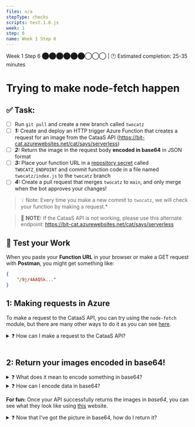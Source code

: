 ```yaml
---
files: n/a
stepType: checks
scripts: test.1.6.js
week: 1
step: 6
name: Week 1 Step 6
---
```

Week 1 Step 6 ⬤⬤⬤⬤⬤⬤◯◯◯ | 🕐 Estimated completion: 25-35 minutes

# Trying to make node-fetch happen

## ✅  Task:

- [ ]  Run `git pull` and create a new branch called `twocatz`
- [ ] ***1:*** Create and deploy an HTTP trigger Azure Function that creates a request for an image from the CataaS API (https://bit-cat.azurewebsites.net/cat/says/serverless)
- [ ] ***2:*** Return the image in the request body **encoded in base64** in JSON format
- [ ] ***3:*** Place your function URL in a [repository secret](https://docs.github.com/en/actions/reference/encrypted-secrets#creating-encrypted-secrets-for-a-repository) called `TWOCATZ_ENDPOINT` and commit function code in a file named `twocatz/index.js` to the `twocatz` branch
- [ ] ***4:*** Create a pull request that merges `twocatz` to `main`, and only merge when the bot approves your changes!

>💡 Note: Every time you make a new commit to `twocatz`, we will check your function by making a request.*

> 🚨 **NOTE:** If the CataaS API is not working, please use this alternate endpoint: https://bit-cat.azurewebsites.net/cat/says/serverless
## 🚧 Test your Work

When you paste your **Function URL** in your browser or make a GET request with **Postman**, you might get something like:

```json
{
    "/9j/4AAQSk..."
}
```

## 1: Making requests in Azure

To make a request to the CataaS API, you can try using the `node-fetch` module, but there are many other ways to do it as you can see [here](https://www.twilio.com/blog/5-ways-to-make-http-requests-in-node-js-using-async-await).

<details>
<summary>❓ How can I make a request to the CataaS API?</summary>
    </br>

Let's use the `node-fetch` module for this task.
>‼️ Make sure you are in the **directory of your Azure function** to run these commands.

1. Install the module in terminal using the following commands in order:

    ```sh
    npm init -y 

    npm install node-fetch
    ```

2. Add it to your code:

    Add this line of code to reference the module at the top of your code (outside of the function): `const fetch = require('node-fetch')`

3. Make the request!

    Add the following code within the function:

    ```js
    const resp = await fetch(THE_ENDPOINT, {
        method: 'GET'
    });

    const data = await resp.arrayBuffer()
    // we need to receive it as a buffer since this is an image we are receiving from the API
    // Buffer?? https://developer.mozilla.org/en-US/docs/Web/API/Blob
    ```

4. What should you place in place of `THE_ENDPOINT`? Change the code.

<br><br/>
</details>
<br>

## 2: Return your images encoded in base64!

<details>
<summary>❓ What does it mean to encode something in base64?</summary>
    </br>

Base64 is *just another way to represent data.* We can also represent the number 11 or 0 in base64. Remember that the images you see on your screen are actually just numbers!

When we're coding websites, we can use base64 to display images on websites. The base64 outputted from your API can be used to create this:

![image](https://user-images.githubusercontent.com/69332964/114116067-f7441680-98b1-11eb-93c6-276049a56a08.png)

Base64 encoding allows programs to encode binary data into text (ASCII characters) in order to prevent data loss. We do this since there are certain transfer channels that only reliably transfer text data, and this encoding method allows us to safely transfer images in the form of text.

<br><br/>
</details>

<details>
<summary>❓ How can I encode data in base64?</summary>
    </br>

```js
base64data = Buffer.from(originaldata).toString('base64')
//put what you want to turn into base64 inside "originaldata"
//"originaldata" will be encoded in base64.
```

<br><br/>
</details>

**For fun:** Once your API successfully returns the images in *base64*, you can see what they look like using [this](https://base64.guru/converter/decode/image) website.

<details>
<summary>❓ Now that I've got the picture in base64, how do I return it?</summary>
    </br>

`context.res` is the key to answering this question!

```js
context.res = {
    body: { your_picture_in_base64 }
}
```

<br>

>💡 You need to put brackets to return the data in json format.

</details>
<br>
